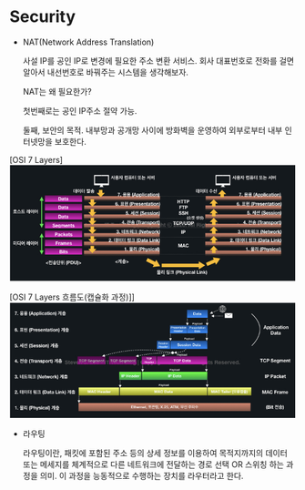 # Security

- NAT(Network Address Translation)
    
    사설 IP를 공인 IP로 변경에 필요한 주소 변환 서비스. 회사 대표번호로 전화를 걸면 알아서 내선번호로 바꿔주는 시스템을 생각해보자.
    
    NAT는 왜 필요한가?
    
    첫번째로는 공인 IP주소 절약 가능. 
    
    둘째, 보안의 목적. 내부망과 공개망 사이에 방화벽을 운영하여 외부로부터 내부 인터넷망을 보호한다. 
    
[OSI 7 Layers] <br>
![OSI 7 Layers](https://github.com/WannyWanny/TIL/blob/master/Image/OSI%207%20Layers.png)


[OSI 7 Layers 흐름도(캡슐화 과정)]] <br>
![OSI 7 Layers 흐름도(캡슐화 과정)](https://github.com/WannyWanny/TIL/blob/master/Image/OSI%207%20Layers%20Flow.png)

- 라우팅
    
    라우팅이란, 패킷에 포함된 주소 등의 상세 정보를 이용하여 목적지까지의 데이터 또는 메세지를 체계적으로 다른 네트워크에 전달하는 경로 선택 OR 스위칭 하는 과정을 의미. 이 과정을 능동적으로 수행하는 장치를 라우터라고 한다.
